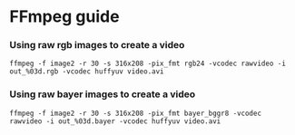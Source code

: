 # FFmpeg guide

### Using raw rgb images to create a video
`ffmpeg -f image2 -r 30 -s 316x208 -pix_fmt rgb24 -vcodec rawvideo -i out_%03d.rgb -vcodec huffyuv video.avi`

### Using raw bayer images to create a video
`ffmpeg -f image2 -r 30 -s 316x208 -pix_fmt bayer_bggr8 -vcodec rawvideo -i out_%03d.bayer -vcodec huffyuv video.avi`
